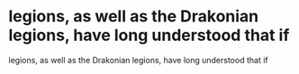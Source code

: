 # legions, as well as the Drakonian legions, have long understood that if

legions, as well as the Drakonian legions, have long understood that if